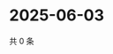 # 2025-06-03

共 0 条

<!-- BEGIN ZHIHUQUESTIONS -->
<!-- 最后更新时间 Tue Jun 03 2025 08:56:40 GMT+0800 (China Standard Time) -->

<!-- END ZHIHUQUESTIONS -->
